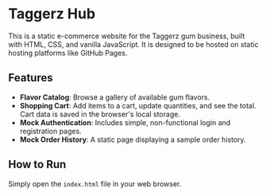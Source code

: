 # Taggerz Hub

This is a static e-commerce website for the Taggerz gum business, built with HTML, CSS, and vanilla JavaScript. It is designed to be hosted on static hosting platforms like GitHub Pages.

## Features

- **Flavor Catalog**: Browse a gallery of available gum flavors.
- **Shopping Cart**: Add items to a cart, update quantities, and see the total. Cart data is saved in the browser's local storage.
- **Mock Authentication**: Includes simple, non-functional login and registration pages.
- **Mock Order History**: A static page displaying a sample order history.

## How to Run

Simply open the `index.html` file in your web browser.
